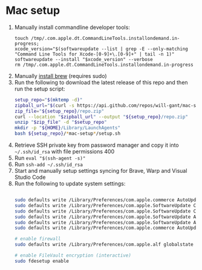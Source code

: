 # Mac setup

1. Manually install commandline developer tools:
    ```
    touch /tmp/.com.apple.dt.CommandLineTools.installondemand.in-progress;
    xcode_version="$(softwareupdate --list | grep -E --only-matching "Command Line Tools for Xcode-[0-9]+\.[0-9]+" | tail -n 1)"
    softwareupdate --install "$xcode_version" --verbose
    rm /tmp/.com.apple.dt.CommandLineTools.installondemand.in-progress
    ```
1. Manually [install brew](https://brew.sh/) (requires sudo)
1. Run the following to download the latest release of this repo and then run the setup script:
    ```bash
    setup_repo="$(mktemp -d)"
    zipball_url="$(curl -s https://api.github.com/repos/will-gant/mac-setup/releases/latest | grep zipball_url | cut -d '"' -f 4)"
    zip_file="${setup_repo}/repo.zip"
    curl --location "$zipball_url" --output "${setup_repo}/repo.zip"
    unzip "$zip_file" -d "$setup_repo"
    mkdir -p "${HOME}/Library/LaunchAgents"
    bash ${setup_repo}/*mac-setup*/setup.sh
    ```
1. Retrieve SSH private key from password manager and copy it into `~/.ssh/id_rsa` with file permissions 400
1. Run `eval "$(ssh-agent -s)"`
1. Run `ssh-add ~/.ssh/id_rsa`
1. Start and manually setup settings syncing for Brave, Warp and Visual Studio Code
1. Run the following to update system settings: 
    ```bash
    
    sudo defaults write /Library/Preferences/com.apple.commerce AutoUpdate -bool true
    sudo defaults write /Library/Preferences/com.apple.SoftwareUpdate ConfigDataInstall -bool true
    sudo defaults write /Library/Preferences/com.apple.SoftwareUpdate CriticalUpdateInstall -bool true
    sudo defaults write /Library/Preferences/com.apple.SoftwareUpdate AutomaticCheckEnabled -bool true
    sudo defaults write /Library/Preferences/com.apple.SoftwareUpdate AutomaticDownload -bool true
    sudo defaults write /Library/Preferences/com.apple.commerce AutoUpdateRestartRequired -bool true

    # enable firewall
    sudo defaults write /Library/Preferences/com.apple.alf globalstate -int 2

    # enable FileVault encryption (interactive)
    sudo fdesetup enable
    ```
